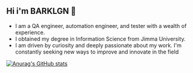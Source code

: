 ## Hi i'm BARKLGN 👋

- I am a QA engineer, automation engineer, and tester with a wealth of experience. 
- I obtained my degree in Information Science from Jimma University.
- I am driven by curiosity and deeply passionate about my work. I'm constantly seeking new ways to improve and innovate in the field

[![Anurag's GitHub stats](https://github-readme-stats.vercel.app/api?username=barklgn)](https://github.com/anuraghazra/github-readme-stats)

